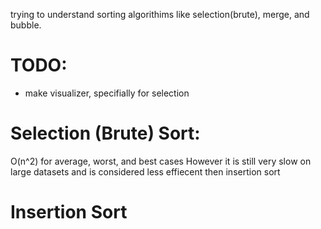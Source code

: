 trying to understand sorting algorithims like selection(brute), merge, and bubble.

# TODO:
* make visualizer, specifially for selection

# Selection (Brute) Sort:
O(n^2) for average, worst, and best cases
However it is still very slow on large datasets and is considered less effiecent then insertion sort

# Insertion Sort